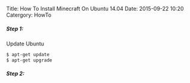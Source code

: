 Title: How To Install Minecraft On Ubuntu 14.04
Date: 2015-09-22 10:20
Catergory: HowTo

##### Step 1:

Update Ubuntu

```sh
$ apt-get update
$ apt-get upgrade
```


##### Step 2:
